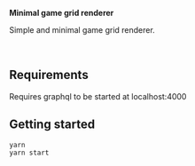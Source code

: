 <strong>Minimal game grid renderer</strong>

Simple and minimal game grid renderer.


<br />

## Requirements
Requires graphql to be started at localhost:4000


## Getting started

```
yarn
yarn start
```

